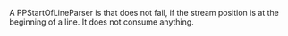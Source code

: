A PPStartOfLineParser is that does not fail, if the stream position is at the beginning of a line. It does not consume anything.
